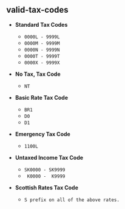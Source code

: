 valid-tax-codes
---

* **Standard Tax Codes**

    * ```0000L - 9999L```
    * ```0000M - 9999M```
    * ```0000N - 9999N```
    * ```0000T - 9999T```
    * ```0000X - 9999X```
    
* **No Tax, Tax Code**
    
    * ```NT```
    
* **Basic Rate Tax Code**    

    * ```BR1```
    * ```D0```
    * ```D1```
    
* **Emergency Tax Code**

    * ```1100L```
    
* **Untaxed Income Tax Code**

    * ```SK0000 - SK9999```
    * ``` K0000 -  K9999```
        
* **Scottish Rates Tax Code**

    * ```S prefix on all of the above rates.```